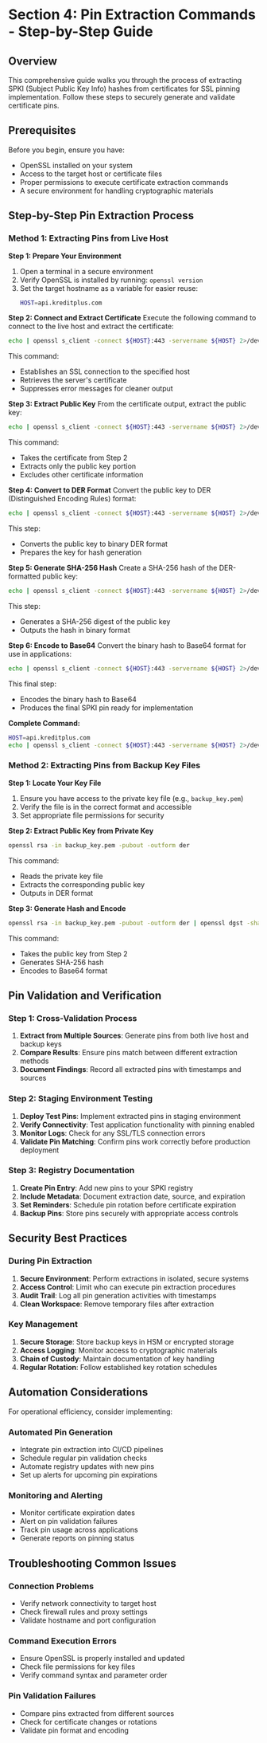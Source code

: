 # Section 4: Pin Extraction Commands - Step-by-Step Guide

## Overview
This comprehensive guide walks you through the process of extracting SPKI (Subject Public Key Info) hashes from certificates for SSL pinning implementation. Follow these steps to securely generate and validate certificate pins.

## Prerequisites
Before you begin, ensure you have:
- OpenSSL installed on your system
- Access to the target host or certificate files
- Proper permissions to execute certificate extraction commands
- A secure environment for handling cryptographic materials

## Step-by-Step Pin Extraction Process

### Method 1: Extracting Pins from Live Host

**Step 1: Prepare Your Environment**
1. Open a terminal in a secure environment
2. Verify OpenSSL is installed by running: `openssl version`
3. Set the target hostname as a variable for easier reuse:
   ```bash
   HOST=api.kreditplus.com
   ```

**Step 2: Connect and Extract Certificate**
Execute the following command to connect to the live host and extract the certificate:
```bash
echo | openssl s_client -connect ${HOST}:443 -servername ${HOST} 2>/dev/null
```
This command:
- Establishes an SSL connection to the specified host
- Retrieves the server's certificate
- Suppresses error messages for cleaner output

**Step 3: Extract Public Key**
From the certificate output, extract the public key:
```bash
echo | openssl s_client -connect ${HOST}:443 -servername ${HOST} 2>/dev/null | openssl x509 -pubkey -noout
```
This command:
- Takes the certificate from Step 2
- Extracts only the public key portion
- Excludes other certificate information

**Step 4: Convert to DER Format**
Convert the public key to DER (Distinguished Encoding Rules) format:
```bash
echo | openssl s_client -connect ${HOST}:443 -servername ${HOST} 2>/dev/null | openssl x509 -pubkey -noout | openssl pkey -pubin -outform der
```
This step:
- Converts the public key to binary DER format
- Prepares the key for hash generation

**Step 5: Generate SHA-256 Hash**
Create a SHA-256 hash of the DER-formatted public key:
```bash
echo | openssl s_client -connect ${HOST}:443 -servername ${HOST} 2>/dev/null | openssl x509 -pubkey -noout | openssl pkey -pubin -outform der | openssl dgst -sha256 -binary
```
This step:
- Generates a SHA-256 digest of the public key
- Outputs the hash in binary format

**Step 6: Encode to Base64**
Convert the binary hash to Base64 format for use in applications:
```bash
echo | openssl s_client -connect ${HOST}:443 -servername ${HOST} 2>/dev/null | openssl x509 -pubkey -noout | openssl pkey -pubin -outform der | openssl dgst -sha256 -binary | openssl base64
```
This final step:
- Encodes the binary hash to Base64
- Produces the final SPKI pin ready for implementation

**Complete Command:**
```bash
HOST=api.kreditplus.com
echo | openssl s_client -connect ${HOST}:443 -servername ${HOST} 2>/dev/null | openssl x509 -pubkey -noout | openssl pkey -pubin -outform der | openssl dgst -sha256 -binary | openssl base64
```

### Method 2: Extracting Pins from Backup Key Files

**Step 1: Locate Your Key File**
1. Ensure you have access to the private key file (e.g., `backup_key.pem`)
2. Verify the file is in the correct format and accessible
3. Set appropriate file permissions for security

**Step 2: Extract Public Key from Private Key**
```bash
openssl rsa -in backup_key.pem -pubout -outform der
```
This command:
- Reads the private key file
- Extracts the corresponding public key
- Outputs in DER format

**Step 3: Generate Hash and Encode**
```bash
openssl rsa -in backup_key.pem -pubout -outform der | openssl dgst -sha256 -binary | openssl base64
```
This command:
- Takes the public key from Step 2
- Generates SHA-256 hash
- Encodes to Base64 format

## Pin Validation and Verification

### Step 1: Cross-Validation Process
1. **Extract from Multiple Sources**: Generate pins from both live host and backup keys
2. **Compare Results**: Ensure pins match between different extraction methods
3. **Document Findings**: Record all extracted pins with timestamps and sources

### Step 2: Staging Environment Testing
1. **Deploy Test Pins**: Implement extracted pins in staging environment
2. **Verify Connectivity**: Test application functionality with pinning enabled
3. **Monitor Logs**: Check for any SSL/TLS connection errors
4. **Validate Pin Matching**: Confirm pins work correctly before production deployment

### Step 3: Registry Documentation
1. **Create Pin Entry**: Add new pins to your SPKI registry
2. **Include Metadata**: Document extraction date, source, and expiration
3. **Set Reminders**: Schedule pin rotation before certificate expiration
4. **Backup Pins**: Store pins securely with appropriate access controls

## Security Best Practices

### During Pin Extraction
1. **Secure Environment**: Perform extractions in isolated, secure systems
2. **Access Control**: Limit who can execute pin extraction procedures
3. **Audit Trail**: Log all pin generation activities with timestamps
4. **Clean Workspace**: Remove temporary files after extraction

### Key Management
1. **Secure Storage**: Store backup keys in HSM or encrypted storage
2. **Access Logging**: Monitor access to cryptographic materials
3. **Chain of Custody**: Maintain documentation of key handling
4. **Regular Rotation**: Follow established key rotation schedules

## Automation Considerations

For operational efficiency, consider implementing:

### Automated Pin Generation
- Integrate pin extraction into CI/CD pipelines
- Schedule regular pin validation checks
- Automate registry updates with new pins
- Set up alerts for upcoming pin expirations

### Monitoring and Alerting
- Monitor certificate expiration dates
- Alert on pin validation failures
- Track pin usage across applications
- Generate reports on pinning status

## Troubleshooting Common Issues

### Connection Problems
- Verify network connectivity to target host
- Check firewall rules and proxy settings
- Validate hostname and port configuration

### Command Execution Errors
- Ensure OpenSSL is properly installed and updated
- Check file permissions for key files
- Verify command syntax and parameter order

### Pin Validation Failures
- Compare pins extracted from different sources
- Check for certificate changes or rotations
- Validate pin format and encoding
